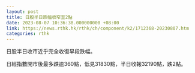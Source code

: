 ```yaml
---
layout: post
title: 日股半日跌幅收窄至2點
date: 2023-08-07 10:36:38.000000000 +08:00
link: https://news.rthk.hk/rthk/ch/component/k2/1712368-20230807.htm
categories: rthk
---
```


日股半日收市近乎完全收復早段跌幅。

日經指數開市後最多跌逾360點，低見31830點，半日收報32190點，跌2點。
